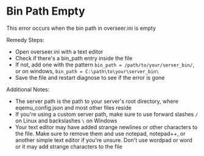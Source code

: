 # Bin Path Empty

This error occurs when the bin path in overseer.ini is empty

Remedy Steps:

- Open overseer.ini with a text editor
- Check if there's a bin_path entry inside the file
- If not, add one with the pattern `bin_path = /path/to/your/server_bin/`, or on windows, `bin_path = C:\path\to\your\server_bin\`
- Save the file and restart diagnose to see if the error is gone

Additional Notes:

- The server path is the path to your server's root directory, where eqemu_config.json and most other files reside
- If you're using a custom server path, make sure to use forward slashes `/` on Linux and backslashes `\` on Windows
- Your text editor may have added strange newlines or other characters to the file. Make sure to remove them and use notepad, notepad++, or another simple text editor if you're unsure. Don't use wordpad or word or it may add strange characters to the file 